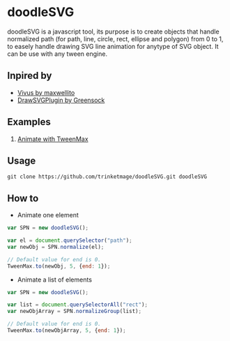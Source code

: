 # doodleSVG

doodleSVG is a javascript tool, its purpose is to create objects that handle normalized path (for path, line, circle, rect, ellipse and polygon) from 0 to 1, to easely handle drawing SVG line animation for anytype of SVG object. It can be use with any tween engine. 

## Inpired by

* [Vivus by maxwellito](https://github.com/maxwellito/vivus)
* [DrawSVGPlugin by Greensock](http://greensock.com/drawSVG)

## Examples

1. [Animate with TweenMax](http://codepen.io/trinketmage/pen/bEBxqg)

## Usage

```shell
git clone https://github.com/trinketmage/doodleSVG.git doodleSVG
```

## How to

* Animate one element
```js
var SPN = new doodleSVG();

var el = document.querySelector("path");
var newObj = SPN.normalize(el);

// Default value for end is 0.
TweenMax.to(newObj, 5, {end: 1});
```

* Animate a list of elements
```js
var SPN = new doodleSVG();

var list = document.querySelectorAll("rect");
var newObjArray = SPN.normalizeGroup(list);

// Default value for end is 0.
TweenMax.to(newObjArray, 5, {end: 1});
```
